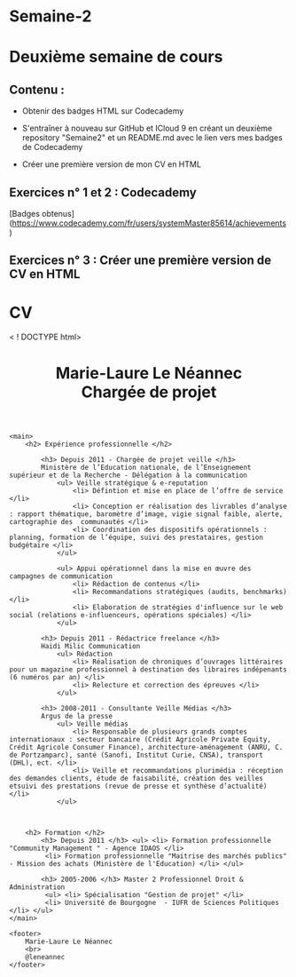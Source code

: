 # Semaine-2
# Deuxième semaine de cours


## Contenu :

* Obtenir des badges HTML sur Codecademy

* S'entraîner à nouveau sur GitHub et ICloud 9 en créant un deuxième repository "Semaine2" et un README.md avec le lien vers mes badges de Codecademy

* Créer une première version de mon CV en HTML



## Exercices n° 1 et 2 : Codecademy

[Badges obtenus] (https://www.codecademy.com/fr/users/systemMaster85614/achievements)



## Exercices n° 3 : Créer une première version de CV en HTML

# CV
< ! DOCTYPE html>
<html>
    <header> 
        <h1> Marie-Laure Le Néannec
        <br>
        Chargée de projet </h1>
    </header>
    
    
    <main>
        <h2> Expérience professionnelle </h2>
            
            <h3> Depuis 2011 - Chargée de projet veille </h3>
            Ministère de l’Education nationale, de l’Enseignement supérieur et de la Recherche - Délégation à la communication
                <ul> Veille stratégique & e-reputation
                    <li> Défintion et mise en place de l’offre de service </li>
                    <li> Conception er réalisation des livrables d’analyse : rapport thématique, baromètre d’image, vigie signal faible, alerte, cartographie des  communautés </li>
                    <li> Coordination des dispositifs opérationnels : planning, formation de l’équipe, suivi des prestataires, gestion budgétaire </li>
                </ul>
            
                <ul> Appui opérationnel dans la mise en œuvre des campagnes de communication
                    <li> Rédaction de contenus </li>
                    <li> Recommandations stratégiques (audits, benchmarks) </li>
                    <li> Elaboration de stratégies d'influence sur le web social (relations e-influenceurs, opérations spéciales) </li>
                </ul>
            
            <h3> Depuis 2011 - Rédactrice freelance </h3>
            Haidi Milic Communication
                <ul> Rédaction
                    <li> Réalisation de chroniques d’ouvrages littéraires pour un magazine professionnel à destination des libraires indépenants (6 numéros par an) </li>
                    <li> Relecture et correction des épreuves </li>
                </ul>

            <h3> 2008-2011 - Consultante Veille Médias </h3>
            Argus de la presse
                <ul> Veille médias
                    <li> Responsable de plusieurs grands comptes internationaux : secteur bancaire (Crédit Agricole Private Equity, Crédit Agricole Consumer Finance), architecture-aménagement (ANRU, C. de Portzamparc), santé (Sanofi, Institut Curie, CNSA), transport (DHL), ect. </li>
                    <li> Veille et recommandations plurimédia : réception des demandes clients, étude de faisabilité, création des veilles etsuivi des prestations (revue de presse et synthèse d’actualité) </li>
                </ul>



        <h2> Formation </h2>
            <h3> Depuis 2011 </h3> <ul> <li> Formation professionnelle "Community Management " - Agence IDAOS </li>
             <li> Formation professionnelle "Maitrise des marchés publics" - Mission des achats (Ministère de l'Education) </li> </ul>

            <h3> 2005-2006 </h3> Master 2 Professionnel Droit & Administration           
             <ul> <li> Spécialisation "Gestion de projet" </li>
             <li> Université de Bourgogne  - IUFR de Sciences Politiques </li> </ul>          
    </main>

    <footer>
        Marie-Laure Le Néannec
        <br>
        @leneannec
    </footer>

</html>

